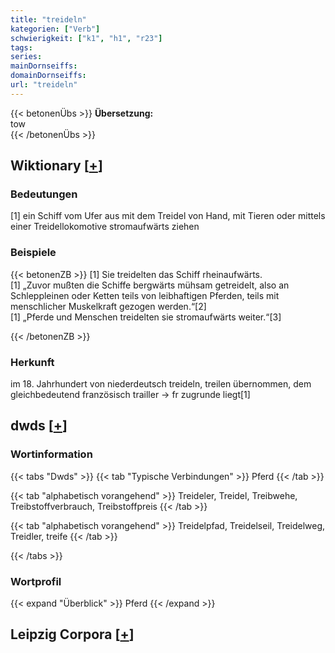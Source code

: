 ```yaml
---
title: "treideln"
kategorien: ["Verb"]
schwierigkeit: ["k1", "h1", "r23"]
tags:
series:
mainDornseiffs:
domainDornseiffs:
url: "treideln"
---
```


{{< betonenÜbs >}}
**Übersetzung:**  
tow  
{{< /betonenÜbs >}}

## Wiktionary [[+](https://de.wiktionary.org/wiki/treideln)]

### Bedeutungen
[1] ein Schiff vom Ufer aus mit dem Treidel von Hand, mit Tieren oder mittels einer Treidellokomotive stromaufwärts ziehen  

### Beispiele
{{< betonenZB >}}
[1] Sie treidelten das Schiff rheinaufwärts.  
[1] „Zuvor mußten die Schiffe bergwärts mühsam getreidelt, also an Schleppleinen oder Ketten teils von leibhaftigen Pferden, teils mit menschlicher Muskelkraft gezogen werden.“[2]  
[1] „Pferde und Menschen treidelten sie stromaufwärts weiter.“[3]  

{{< /betonenZB >}}
### Herkunft
im 18. Jahrhundert von niederdeutsch treideln, treilen übernommen, dem gleichbedeutend französisch trailler → fr zugrunde liegt[1]  



## dwds [[+](https://www.dwds.de/wb/treideln)]

### Wortinformation
{{< tabs "Dwds" >}}
{{< tab "Typische Verbindungen" >}}
Pferd
{{< /tab >}}

{{< tab "alphabetisch vorangehend" >}}
Treideler, Treidel, Treibwehe, Treibstoffverbrauch, Treibstoffpreis
{{< /tab >}}

{{< tab "alphabetisch vorangehend" >}}
Treidelpfad, Treidelseil, Treidelweg, Treidler, treife
{{< /tab >}}

{{< /tabs >}}

### Wortprofil
{{< expand "Überblick" >}} Pferd {{< /expand >}}

## Leipzig Corpora [[+](https://corpora.uni-leipzig.de/en/res?word=treideln&corpusId=deu_newscrawl-public_2018)]


